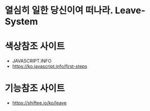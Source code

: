 # 열심히 일한 당신이여 떠나라. Leave-System

# 색상참조 사이트
- JAVASCRIPT.INFO
- https://ko.javascript.info/first-steps

# 기능참조 사이트
- https://shiftee.io/ko/leave
